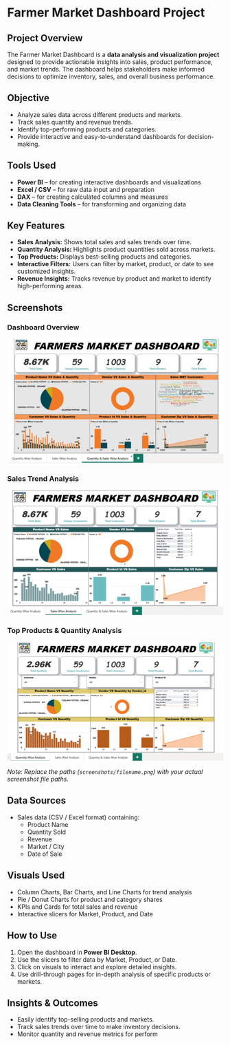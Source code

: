 # Farmer Market Dashboard Project

## Project Overview
The Farmer Market Dashboard is a **data analysis and visualization project** designed to provide actionable insights into sales, product performance, and market trends. The dashboard helps stakeholders make informed decisions to optimize inventory, sales, and overall business performance.

## Objective
- Analyze sales data across different products and markets.
- Track sales quantity and revenue trends.
- Identify top-performing products and categories.
- Provide interactive and easy-to-understand dashboards for decision-making.

## Tools Used
- **Power BI** – for creating interactive dashboards and visualizations
- **Excel / CSV** – for raw data input and preparation
- **DAX** – for creating calculated columns and measures
- **Data Cleaning Tools** – for transforming and organizing data

## Key Features
- **Sales Analysis:** Shows total sales and sales trends over time.
- **Quantity Analysis:** Highlights product quantities sold across markets.
- **Top Products:** Displays best-selling products and categories.
- **Interactive Filters:** Users can filter by market, product, or date to see customized insights.
- **Revenue Insights:** Tracks revenue by product and market to identify high-performing areas.

## Screenshots
### Dashboard Overview
![Dashboard Overview](Quantity&SalesWiseAnalysis.png)

### Sales Trend Analysis
![Sales Trend](SalesWiseAnalysis.png)

### Top Products & Quantity Analysis
![Top Products](QuantityWiseAnalysis.png)

*Note: Replace the paths (`screenshots/filename.png`) with your actual screenshot file paths.*

## Data Sources
- Sales data (CSV / Excel format) containing:
  - Product Name
  - Quantity Sold
  - Revenue
  - Market / City
  - Date of Sale

## Visuals Used
- Column Charts, Bar Charts, and Line Charts for trend analysis
- Pie / Donut Charts for product and category shares
- KPIs and Cards for total sales and revenue
- Interactive slicers for Market, Product, and Date

## How to Use
1. Open the dashboard in **Power BI Desktop**.
2. Use the slicers to filter data by Market, Product, or Date.
3. Click on visuals to interact and explore detailed insights.
4. Use drill-through pages for in-depth analysis of specific products or markets.

## Insights & Outcomes
- Easily identify top-selling products and markets.
- Track sales trends over time to make inventory decisions.
- Monitor quantity and revenue metrics for perform
